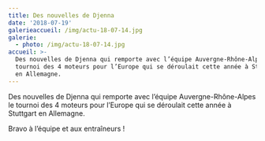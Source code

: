 ```yaml
---
title: Des nouvelles de Djenna
date: '2018-07-19'
galerieaccueil: /img/actu-18-07-14.jpg
galerie:
  - photo: /img/actu-18-07-14.jpg
accueil: >-
  Des nouvelles de Djenna qui remporte avec l’équipe Auvergne-Rhône-Alpes le
  tournoi des 4 moteurs pour l’Europe qui se déroulait cette année à Stuttgart
  en Allemagne.
---
```

Des nouvelles de Djenna qui remporte avec l’équipe Auvergne-Rhône-Alpes le tournoi des 4 moteurs pour l’Europe qui se déroulait cette année à Stuttgart en Allemagne.

Bravo à l’équipe et aux entraîneurs !
